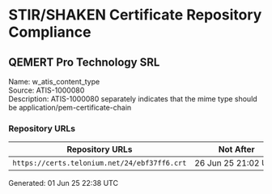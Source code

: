 # STIR/SHAKEN Certificate Repository Compliance

## QEMERT Pro Technology SRL

Name: w_atis_content_type\
Source: ATIS-1000080\
Description: ATIS-1000080 separately indicates that the mime type should be application/pem-certificate-chain
### Repository URLs

| Repository URLs | Not After |  Problems | Link |
|-----------------|-----------|-----------|------|
| `https://certs.telonium.net/24/ebf37ff6.crt` | 26&#160;Jun&#160;25&#160;21:02&#160;UTC | true | [view](../../REPOS/df2de3dd30fd247e61293ec6a1b63327b0c57451/README.md) |


Generated: 01 Jun 25 22:38 UTC